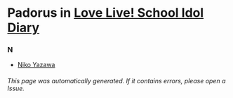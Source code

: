 # Padorus in [Love Live! School Idol Diary](https://myanimelist.net/manga/60703/Love_Live_School_Idol_Diary)

### N
* [Niko Yazawa](https://github.com/shadow578/Project-Padoru/blob/master/table-of-contents/characters/NikoYazawa.md)

###### This page was automatically generated. If it contains errors, please open a Issue.
